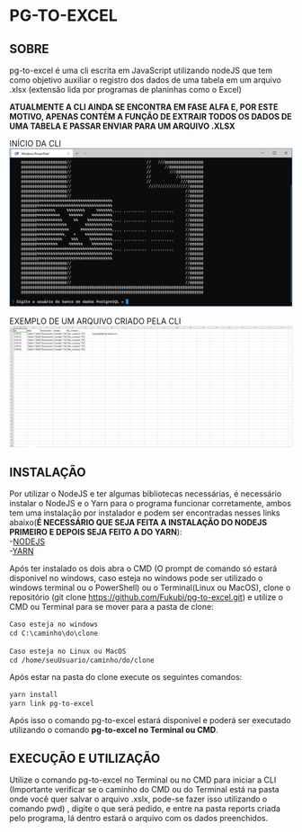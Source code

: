 # PG-TO-EXCEL

## SOBRE

pg-to-excel é uma cli escrita em JavaScript utilizando nodeJS que tem como objetivo auxiliar o registro dos dados de uma tabela em um arquivo .xlsx (extensão lida por programas de planinhas como o Excel)

**ATUALMENTE A CLI AINDA SE ENCONTRA EM FASE ALFA E, POR ESTE MOTIVO, APENAS CONTÉM A FUNÇÃO DE EXTRAIR TODOS OS DADOS DE UMA TABELA E PASSAR ENVIAR PARA UM ARQUIVO .XLSX**

INÍCIO DA CLI
![Main-Screen-Print](https://github.com/Fukubi/pg-to-excel/blob/master/PrintMainScreen.PNG)

EXEMPLO DE UM ARQUIVO CRIADO PELA CLI
![Arquivo-Criado-Print](https://github.com/Fukubi/pg-to-excel/blob/master/PrintArquivoCriado.PNG)

## INSTALAÇÃO

Por utilizar o NodeJS e ter algumas bibliotecas necessárias, é necessário instalar o NodeJS e o Yarn para o programa funcionar corretamente, ambos tem uma instalação por instalador e podem ser encontradas nesses links abaixo(**É NECESSÁRIO QUE SEJA FEITA A INSTALAÇÃO DO NODEJS PRIMEIRO E DEPOIS SEJA FEITO A DO YARN**):  
-[NODEJS](https://nodejs.org/en/download/)  
-[YARN](https://classic.yarnpkg.com/pt-BR/docs/install/#windows-stable)  

Após ter instalado os dois abra o CMD (O prompt de comando só estará disponivel no windows, caso esteja no windows pode ser utilizado o windows terminal ou o PowerShell) ou o Terminal(Linux ou MacOS), clone o repositório (git clone https://github.com/Fukubi/pg-to-excel.git) e utilize o CMD ou Terminal para se mover para a pasta de clone:  
```
Caso esteja no windows
cd C:\caminho\do\clone

Caso esteja no Linux ou MacOS
cd /home/seuUsuario/caminho/do/clone
```

Após estar na pasta do clone execute os seguintes comandos:

```
yarn install
yarn link pg-to-excel
```

Após isso o comando pg-to-excel estará disponivel e poderá ser executado utilizando o comando **pg-to-excel no Terminal ou CMD**.

## EXECUÇÃO E UTILIZAÇÃO

Utilize o comando pg-to-excel no Terminal ou no CMD para iniciar a CLI (Importante verificar se o caminho do CMD ou do Terminal está na pasta onde você quer salvar o arquivo .xslx, pode-se fazer isso utilizando o comando pwd) , digite o que será pedido, e entre na pasta reports criada pelo programa, lá dentro estará o arquivo com os dados preenchidos.
